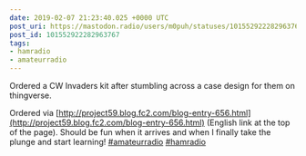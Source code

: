 ```yaml
---
date: 2019-02-07 21:23:40.025 +0000 UTC
post_uri: https://mastodon.radio/users/m0puh/statuses/101552922282963767
post_id: 101552922282963767
tags:
- hamradio
- amateurradio
---
```

Ordered a CW Invaders kit after stumbling across a case design for them on thingverse.

Ordered via [http://project59.blog.fc2.com/blog-entry-656.html](http://project59.blog.fc2.com/blog-entry-656.html) (English link at the top of the page). Should be fun when it arrives and when I finally take the plunge and start learning! [#amateurradio](https://mastodon.radio/tags/amateurradio) [#hamradio](https://mastodon.radio/tags/hamradio)


